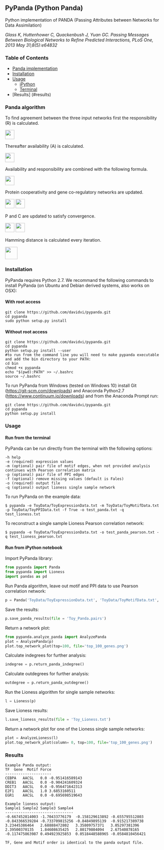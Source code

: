 ## PyPanda (Python Panda)
Python implementation of PANDA (Passing Attributes between Networks for Data Assimilation)  

_Glass K, Huttenhower C, Quackenbush J, Yuan GC. Passing Messages Between Biological Networks to Refine Predicted Interactions, PLoS One, 2013 May 31;8(5):e64832_

### Table of Contents
* [Panda implementation](#panda-algorithm)  
* [Installation](#installation)  
* [Usage](#usage)  
  * [iPython](#run-from-ipython-notebook)  
  * [Terminal](#run-from-the-terminal)  
* [Results] (#results)

### Panda algorithm
To find agreement between the three input networks first the responsibility (R) is calculated.  

<img src="https://github.com/davidvi/pypanda/raw/develop/img/responsibility.png" height="30">  

Thereafter availability (A) is calculated.  

<img src="https://github.com/davidvi/pypanda/raw/develop/img/availability.png" height="30">  

Availability and responsibility are combined with the following formula.  

<img src="https://github.com/davidvi/pypanda/raw/develop/img/combine.png" height="30">  

Protein cooperativity and gene co-regulatory networks are updated.  

<img src="https://github.com/davidvi/pypanda/raw/develop/img/cooperativity.png" height="30">  
<img src="https://github.com/davidvi/pypanda/raw/develop/img/co-regulatory.png" height="30">  

P and C are updated to satisfy convergence.  

<img src="https://github.com/davidvi/pypanda/raw/develop/img/p.png" height="30">  
<img src="https://github.com/davidvi/pypanda/raw/develop/img/c.png" height="30">  

Hamming distance is calculated every iteration.  

<img src="https://github.com/davidvi/pypanda/raw/develop/img/hamming.png" height="40">  


### Installation
PyPanda requires Python 2.7. We recommand the following commands to install PyPanda (on Ubuntu and Debian derived systems, also works on OSX):
#### With root access
```no-highlight
git clone https://github.com/davidvi/pypanda.git
cd pypanda
sudo python setup.py install
```
#### Without root access
```no-highlight
git clone https://github.com/davidvi/pypanda.git
cd pypanda
python setup.py install --user
#to run from the command line you will need to make pypanda executable and add the bin directory to your PATH:
cd bin
chmod +x pypanda
echo "$(pwd):PATH" >> ~/.bashrc
source ~/.bashrc
```
To run PyPanda from Windows (tested on Windows 10) install Git (https://git-scm.com/downloads) and Anaconda Python2.7 (https://www.continuum.io/downloads) and from the Anaconda Prompt run:
```no-highlight
git clone https://github.com/davidvi/pypanda.git
cd pypanda
python setup.py install
```
### Usage
#### Run from the terminal
PyPanda can be run directly from the terminal with the following options:
```
-h help
-e (required) expression values
-m (optional) pair file of motif edges, when not provided analysis continues with Pearson correlation matrix
-p (optional) pair file of PPI edges
-f (optional) remove missing values (default is Fales)
-o (required) output file
-q (optional) output lioness single sample network
```
To run PyPanda on the example data:
```
$ pypanda -e ToyData/ToyExpressionData.txt -m ToyData/ToyMotifData.txt -p ToyData/ToyPPIData.txt -f True -o test_panda.txt -q test_lioness.txt
```
To reconstruct a single sample Lioness Pearson correlation network:
```
$ pypanda -e ToyData/ToyExpressionData.txt -o test_panda_pearson.txt -q test_lioness_pearson.txt
```
#### Run from iPython notebook
Import PyPanda library:
```python
from pypanda import Panda
from pypanda import Lioness
import pandas as pd
```
Run Panda algorithm, leave out motif and PPI data to use Pearson correlation network:
```python
p = Panda('ToyData/ToyExpressionData.txt', 'ToyData/ToyMotifData.txt', 'ToyData/ToyPPIData.txt', remove_missing=False)
```
Save the results:
```python
p.save_panda_results(file = 'Toy_Panda.pairs')
```
Return a network plot:
```python
from pypanda.analyze_panda import AnalyzePanda
plot = AnalyzePanda(p)
plot.top_network_plot(top=100, file='top_100_genes.png')
```
Calculate indegrees for further analysis:
```python
indegree = p.return_panda_indegree()
```
Calculate outdegrees for further analysis:
```python
outdegree = p.return_panda_outdegree()
```
Run the Lioness algorithm for single sample networks:
```python
l = Lioness(p)
```
Save Lioness results:
```python
l.save_lioness_results(file = 'Toy_Lioness.txt')
```
Return a network plot for one of the Lioness single sample networks:
```python
plot = AnalyzeLioness(l)
plot.top_network_plot(column= 0, top=100, file='top_100_genes.png')
```
### Results
```
Example Panda output:
TF  Gene  Motif Force
---------------------
CEBPA	AACSL	0.0	-0.951416589143
CREB1	AACSL	0.0	-0.904241609324
DDIT3	AACSL	0.0	-0.956471642313
E2F1	AACSL	1.0	3.6853160511
EGR1	AACSL	0.0	-0.695698519643

Example lioness output:
Sample1 Sample2 Sample3 Sample4
-------------------------------
-0.667452814003	-1.70433776179	-0.158129613892	-0.655795512803
-0.843366539284	-0.733709815256	-0.84849895139	-0.915217389738
3.23445386464	2.68888472802	3.35809757371	3.05297381396
2.39500370135	1.84608635425	2.80179804094	2.67540878165
-0.117475863987	0.494923925853	0.0518448588965	-0.0584810456421

TF, Gene and Motif order is identical to the panda output file.
```
